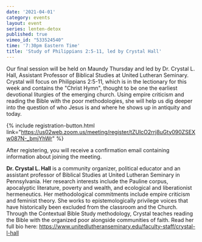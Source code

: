 ```yaml
---
date: '2021-04-01'
category: events
layout: event
series: lenten-detox
published: true
vimeo_id: "533524540"
time: '7:30pm Eastern Time'
title: 'Study of Philippians 2:5-11, led by Crystal Hall'
---
```


Our final session will be held on Maundy Thursday and led by Dr. Crystal L. Hall, Assistant Professor of Biblical Studies at United Lutheran Seminary. Crystal will focus on Philippians 2:5-11, which is in the lectionary for this week and contains the "Christ Hymn", thought to be one the earliest devotional liturgies of the emerging church. Using empire criticism and reading the Bible with the poor methodologies, she will help us dig deeper into the question of who Jesus is and where he shows up in antiquity and today.

{% include registration-button.html link="https://us02web.zoom.us/meeting/register/tZUlcO2rrj8uGty090ZSEXw087N-_bmjYhWr" %}

After registering, you will receive a confirmation email containing information about joining the meeting.

**Dr. Crystal L. Hall** is a community organizer, political educator and an assistant professor of Biblical Studies at United Lutheran Seminary in Pennsylvania. Her research interests include the Pauline corpus, apocalyptic literature, poverty and wealth, and ecological and liberationist hermeneutics. Her methodological commitments include empire criticism and feminist theory. She works to epistemologically privilege voices that have historically been excluded from the classroom and the Church. Through the Contextual Bible Study methodology, Crystal teaches reading the Bible with the organized poor alongside communities of faith. Read her full bio here:
<https://www.unitedlutheranseminary.edu/faculty-staff/crystal-l-hall>
